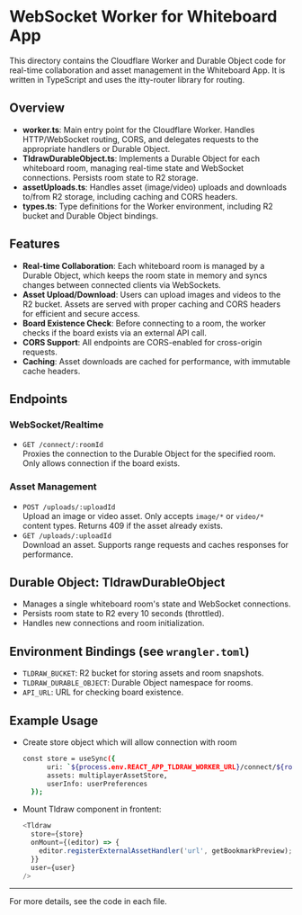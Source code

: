 # WebSocket Worker for Whiteboard App

This directory contains the Cloudflare Worker and Durable Object code for real-time collaboration and asset management in the Whiteboard App. It is written in TypeScript and uses the itty-router library for routing.

## Overview

- **worker.ts**: Main entry point for the Cloudflare Worker. Handles HTTP/WebSocket routing, CORS, and delegates requests to the appropriate handlers or Durable Object.
- **TldrawDurableObject.ts**: Implements a Durable Object for each whiteboard room, managing real-time state and WebSocket connections. Persists room state to R2 storage.
- **assetUploads.ts**: Handles asset (image/video) uploads and downloads to/from R2 storage, including caching and CORS headers.
- **types.ts**: Type definitions for the Worker environment, including R2 bucket and Durable Object bindings.

## Features

- **Real-time Collaboration**: Each whiteboard room is managed by a Durable Object, which keeps the room state in memory and syncs changes between connected clients via WebSockets.
- **Asset Upload/Download**: Users can upload images and videos to the R2 bucket. Assets are served with proper caching and CORS headers for efficient and secure access.
- **Board Existence Check**: Before connecting to a room, the worker checks if the board exists via an external API call.
- **CORS Support**: All endpoints are CORS-enabled for cross-origin requests.
- **Caching**: Asset downloads are cached for performance, with immutable cache headers.

## Endpoints

### WebSocket/Realtime
- `GET /connect/:roomId`  
  Proxies the connection to the Durable Object for the specified room. Only allows connection if the board exists.

### Asset Management
- `POST /uploads/:uploadId`  
  Upload an image or video asset. Only accepts `image/*` or `video/*` content types. Returns 409 if the asset already exists.
- `GET /uploads/:uploadId`  
  Download an asset. Supports range requests and caches responses for performance.
  
## Durable Object: TldrawDurableObject
- Manages a single whiteboard room's state and WebSocket connections.
- Persists room state to R2 every 10 seconds (throttled).
- Handles new connections and room initialization.

## Environment Bindings (see `wrangler.toml`)
- `TLDRAW_BUCKET`: R2 bucket for storing assets and room snapshots.
- `TLDRAW_DURABLE_OBJECT`: Durable Object namespace for rooms.
- `API_URL`: URL for checking board existence.

## Example Usage
- Create store object which will allow connection with room
  ```sh
  const store = useSync({
		uri: `${process.env.REACT_APP_TLDRAW_WORKER_URL}/connect/${roomId}`,
		assets: multiplayerAssetStore,
		userInfo: userPreferences
	});
  ```
- Mount Tldraw component in frontent:
  ```js
  <Tldraw
    store={store}
    onMount={(editor) => {
      editor.registerExternalAssetHandler('url', getBookmarkPreview);				
    }}
    user={user}
  />
  ```

---
For more details, see the code in each file.
